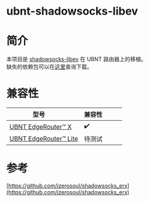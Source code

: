 # ubnt-shadowsocks-libev

# 简介

本项目是 [shadowsocks-libev](https://github.com/shadowsocks/shadowsocks-libev) 在 UBNT 路由器上的移植。  
缺失的依赖包可以在[这里](https://packages.debian.org/en/)查询下载。

# 兼容性

| 型号                  | 兼容性              |
| --------------------- | ------------------ |
| [UBNT EdgeRouter™ X](https://www.ubnt.com/edgemax/edgerouter-x/) | :heavy_check_mark: |
| [UBNT EdgeRouter™ Lite](https://www.ubnt.com/edgemax/edgerouter-lite/) | 待测试 |

# 参考
[https://github.com/izerosoul/shadowsocks_erx](https://github.com/izerosoul/shadowsocks_erx)

